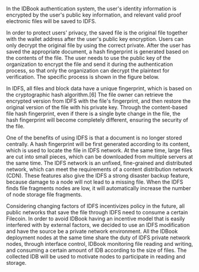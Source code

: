 In the IDBook authentication system, the user's identity information is encrypted by the user's public key information, and relevant valid proof electronic files will be saved to IDFS.


In order to protect users' privacy, the saved file is the original file together with the wallet address after the user's public key encryption. Users can only decrypt the original file by using the correct private.
After the user has saved the appropriate document, a hash fingerprint is generated based on the contents of the file. The user needs to use the public key of the organization to encrypt the file and send it during the authentication process, so that only the organization can decrypt the plaintext for verification. The specific process is shown in the figure below.


In IDFS, all files and block data have a unique fingerprint, which is based on the cryptographic hash algorithm.[6]
The file owner can retrieve the encrypted version from IDFS with the file's fingerprint, and then restore the original version of the file with his private key. Through the content-based file hash fingerprint, even if there is a single byte change in the file, the hash fingerprint will become completely different, ensuring the security of the file.

One of the benefits of using IDFS is that a document is no longer stored centrally. A hash fingerprint will be first generated according to its content, which is used to locate the file in IDFS network. At the same time, large files are cut into small pieces, which can be downloaded from multiple servers at the same time. The IDFS network is an unfixed, fine-grained and distributed network, which can meet the requirements of a content distribution network (CDN). These features also give the IDFS a strong disaster backup feature, because damage to a node will not lead to a missing file. When the IDFS finds file fragments nodes are low, it will automatically increase the number of node storage file fragments.

Considering changing factors of IDFS incentivizes policy in the future, all public networks that save the file through IDFS need to consume a certain Filecoin. In order to avoid IDBook having an incentive model that is easily interfered with by external factors, we decided to use an IDFS modification and have the source be a private network environment. All the IDBook deployment nodes at the same time share the duty of IDFS private network nodes, through interface control, IDBook monitoring file reading and writing, and consuming a certain amount of IDB according to the size of files. The collected IDB will be used to motivate nodes to participate in reading and storage.


